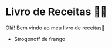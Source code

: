 # Livro de Receitas :woman_cook:

Olá! Bem vindo ao meu livro de receitas:wave:

- Strogonoff de frango

